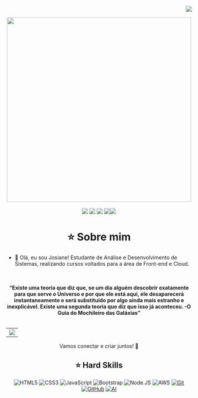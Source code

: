 <img align="right" src="https://komarev.com/ghpvc/?username=JcG8Dev&color=ff69b4"><br>
<div align="center">
  <a href="https://github.com/rcsv0dev">
    <img src="welcome.png" width="500">
  </a>
</div>
<br>

<div align="center">
  <!-- Work Links -->
  <a href="https://www.dio.me/users/josypropy" target="_blank"><img src="https://img.shields.io/badge/-Meu%20Perfil%20na%20DIO-000?style=for-the-badge" target="_blank"></a>
  <a href="https://github.com/JcG8Dev" target="_blank"><img src="https://img.shields.io/badge/GitHub-000?style=for-the-badge&logo=github&logoColor=white" target="_blank"></a>
  <a href="https://www.linkedin.com/in/josianecg/" target="_blank"><img src="https://img.shields.io/badge/-LinkedIn-000?style=for-the-badge&logo=linkedin&logoColor=white" target="_blank"></a>
  <a href = "mailto:jcg8.dev@gmail.com"><img src="https://img.shields.io/badge/Gmail-000?style=for-the-badge&logo=gmail&logoColor=white"
  <a href = "https://www.instagram.com/jcg8.dev" target="_blank"><img src="https://img.shields.io/badge/Instagram-000?style=for-the-badge&logo=instagram"></a>
</a>

<h1 align="center"> ⭐️ Sobre mim </h1>

<ul align="left">
  <li>👋 Olá, eu sou Josiane! Estudante de Análise e Desenvolvimento de Sistemas, realizando cursos voltados para a área de Front-end e Cloud.
  </li><br>
  </li><br>
</ul>

<div align="center">
  <b>“Existe uma teoria que diz que, se um dia alguém descobrir exatamente para que serve o Universo e por que ele está aqui, ele desaparecerá instantaneamente e será substituído por algo ainda mais estranho e inexplicável. Existe uma segunda teoria que diz que isso já aconteceu. -O Guia do Mochileiro das Galáxias”

</b>
</div><br>

<div align="center">
  <table>
    <tr>
      <td><img src="https://64.media.tumblr.com/2e1b0647ee522b261dc3c87ff194472e/378df6548b6b776e-65/s400x600/7c7441a69cd1f660ea702e2930c1cd624c46c899.gifv"></td>
    </tr>
  </table>
</div>
<div align="center">

Vamos conectar e criar juntos! 🤝
</div>

## ⭐️ Hard Skills
<div align="center">
  
![HTML5](https://img.shields.io/badge/HTML-000?style=for-the-badge&logo=html5&logoColor=E94D5F)
![CSS3](https://img.shields.io/badge/CSS3-000?style=for-the-badge&logo=css3&logoColor=30A3DC)
![JavaScript](https://img.shields.io/badge/JavaScript-000?style=for-the-badge&logo=javascript&logoColor=F7DF1E)
![Bootstrap](https://img.shields.io/badge/bootstrap-000?style=for-the-badge&logo=bootstrap&logoColor=#8F00FF)
![Node.JS](https://img.shields.io/node-000?style=for-the-badge&logo=node&logoColor=#008000)
![AWS](https://img.shields.io/badge/AWS-000?style=for-the-badge&logo=amazon-aws&logoColor=#FFA500)
[![Git](https://img.shields.io/badge/Git-000?style=for-the-badge&logo=git&logoColor=E94D5F)](https://git-scm.com/doc) 
[![GitHub](https://img.shields.io/badge/GitHub-000?style=for-the-badge&logo=github&logoColor=30A3DC)](https://docs.github.com/)
[![AI](https://img.shields.io/badge/ai-000?style=for-the-badge&logo=ai&logoColor=30A3DC)](https://docs.aigenerative.com/)
<br>
</div>

